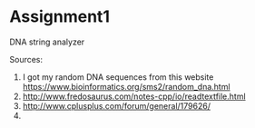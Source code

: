 # Assignment1
DNA string analyzer

Sources:
1. I got my random DNA sequences from this website https://www.bioinformatics.org/sms2/random_dna.html
2. http://www.fredosaurus.com/notes-cpp/io/readtextfile.html
3. http://www.cplusplus.com/forum/general/179626/
4. 